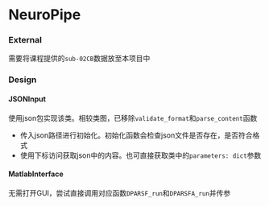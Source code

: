 # NeuroPipe
### External
需要将课程提供的`sub-02CB`数据放至本项目中

### Design
#### JSONInput
使用json包实现该类。相较类图，已移除`validate_format`和`parse_content`函数
- 传入json路径进行初始化。初始化函数会检查json文件是否存在，是否符合格式
- 使用下标访问获取json中的内容。也可直接获取类中的`parameters: dict`参数

#### MatlabInterface
无需打开GUI，尝试直接调用对应函数`DPARSF_run`和`DPARSFA_run`并传参